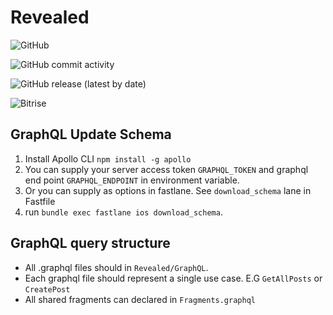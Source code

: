 # Revealed

![GitHub](https://img.shields.io/github/license/Pointwelve/Revealed-iOS?style=for-the-badge)

![GitHub commit activity](https://img.shields.io/github/commit-activity/m/Pointwelve/Revealed-iOS?style=for-the-badge)

![GitHub release (latest by date)](https://img.shields.io/github/v/release/Pointwelve/Revealed-iOS?style=for-the-badge)

![Bitrise](https://img.shields.io/bitrise/db5e87b6bd9e91a3/master?style=for-the-badge&token=IoxmaODCR6ihAiYm_U3_tQ)


## GraphQL Update Schema
1. Install Apollo CLI `npm install -g apollo`
2. You can supply your server access token `GRAPHQL_TOKEN` and graphql end point `GRAPHQL_ENDPOINT` in environment variable.
3. Or you can supply as options in fastlane. See `download_schema` lane in Fastfile
4. run `bundle exec fastlane ios download_schema`.


## GraphQL query structure
- All .graphql files should in `Revealed/GraphQL`.
- Each graphql file should represent a single use case. E.G `GetAllPosts` or `CreatePost`
- All shared fragments can declared in `Fragments.graphql`